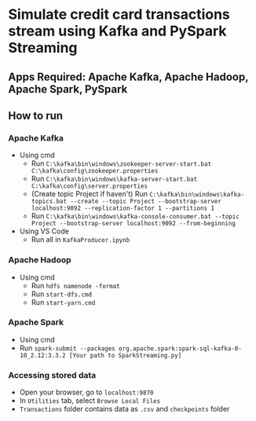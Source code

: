 # Simulate credit card transactions stream using Kafka and PySpark Streaming

## Apps Required: Apache Kafka, Apache Hadoop, Apache Spark, PySpark

## How to run
### Apache Kafka
- Using cmd
  - Run `C:\kafka\bin\windows\zookeeper-server-start.bat C:\kafka\config\zookeeper.properties`
  - Run `C:\kafka\bin\windows\kafka-server-start.bat C:\kafka\config\server.properties`
  - (Create topic Project if haven't) Run `C:\kafka\bin\windows\kafka-topics.bat --create --topic Project --bootstrap-server localhost:9092 --replication-factor 1 --partitions 1`
  - Run `C:\kafka\bin\windows\kafka-console-consumer.bat --topic Project --bootstrap-server localhost:9092 --from-beginning`
- Using VS Code
  - Run all in `KafkaProducer.ipynb`

### Apache Hadoop
- Using cmd
  - Run `hdfs namenode -format`
  - Run `start-dfs.cmd` 
  - Run `start-yarn.cmd`

 ### Apache Spark
 - Using cmd
  - Run `spark-submit --packages org.apache.spark:spark-sql-kafka-0-10_2.12:3.3.2 [Your path to SparkStreaming.py]`

### Accessing stored data
- Open your browser, go to `localhost:9870`
- In `Utilities` tab, select `Browse Local Files`
- `Transactions` folder contains data as `.csv` and `checkpoints` folder
